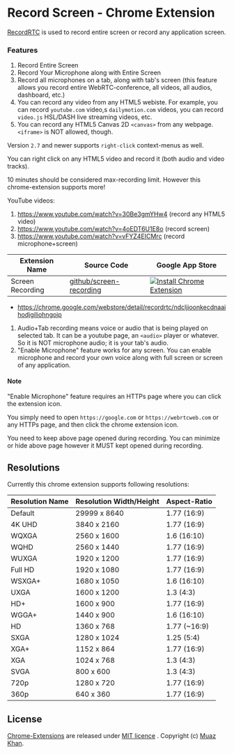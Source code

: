 # Record Screen - Chrome Extension

[RecordRTC](https://github.com/muaz-khan/RecordRTC) is used to record entire screen or record any application screen.

### Features

1. Record Entire Screen
2. Record Your Microphone along with Entire Screen
3. Record all microphones on a tab, along with tab's screen (this feature allows you record entire WebRTC-conference, all videos, all audios, dashboard, etc.)
4. You can record any video from any HTML5 webiste. For example, you can record `youtube.com` video,s `dailymotion.com` videos, you can record `video.js` HSL/DASH live streaming videos, etc.
5. You can record any HTML5 Canvas 2D `<canvas>` from any webpage. `<iframe>` is NOT allowed, though.

Version `2.7` and newer supports `right-click` context-menus as well.

You can right click on any HTML5 video and record it (both audio and video tracks).

10 minutes should be considered max-recording limit. However this chrome-extension supports more!

YouTube videos:

1. https://www.youtube.com/watch?v=30Be3gmYHw4 (record any HTML5 video)
2. https://www.youtube.com/watch?v=4oEDT6U1E8o (record screen)
3. https://www.youtube.com/watch?v=vFYZ4EICMrc (record microphone+screen)

| Extension Name        | Source Code           | Google App Store |
| ------------- |-------------|-------------|
| Screen Recording | [ github/screen-recording ](https://github.com/muaz-khan/Chrome-Extensions/tree/master/screen-recording) | [![Install Chrome Extension](https://raw.github.com/GoogleChrome/chrome-app-samples/master/tryitnowbutton_small.png)](https://chrome.google.com/webstore/detail/recordrtc/ndcljioonkecdnaaihodjgiliohngojp) |

* https://chrome.google.com/webstore/detail/recordrtc/ndcljioonkecdnaaihodjgiliohngojp

1.  Audio+Tab recording means voice or audio that is being played on selected tab. It can be a youtube page, an `<audio>` player or whatever. So it is NOT microphone audio; it is your tab's audio.
2. "Enable Microphone" feature works for any screen. You can enable microphone and record your own voice along with full screen or screen of any application.

#### Note

"Enable Microphone" feature requires an HTTPs page where you can click the extension icon.

You simply need to open `https://google.com` or `https://webrtcweb.com` or any HTTPs page, and then click the chrome extension icon.

You need to keep above page opened during recording. You can minimize or hide above page however it MUST kept opened during recording.

## Resolutions

Currently this chrome extension supports following resolutions:

| Resolution Name   | Resolution Width/Height   | Aspect-Ratio  |
| -------------     |-------------              |-------------  |
| Default           | 29999  x 8640             | 1.77 (16:9)   |
| 4K UHD            | 3840   x 2160             | 1.77 (16:9)   |
| WQXGA             | 2560   x 1600             | 1.6  (16:10)  |
| WQHD              | 2560   x 1440             | 1.77 (16:9)   |
| WUXGA             | 1920   x 1200             | 1.77 (16:9)   |
| Full HD           | 1920   x 1080             | 1.77 (16:9)   |
| WSXGA+            | 1680   x 1050             | 1.6  (16:10)  |
| UXGA              | 1600   x 1200             | 1.3  (4:3)    |
| HD+               | 1600   x 900              | 1.77 (16:9)   |
| WGGA+             | 1440   x 900              | 1.6  (16:10)  |
| HD                | 1360   x 768              | 1.77 (~16:9)  |
| SXGA              | 1280   x 1024             | 1.25 (5:4)    |
| XGA+              | 1152   x 864              | 1.77 (16:9)   |
| XGA               | 1024   x 768              | 1.3  (4:3)    |
| SVGA              | 800    x 600              | 1.3  (4:3)    |
| 720p              | 1280   x 720              | 1.77 (16:9)   |
| 360p              | 640    x 360              | 1.77 (16:9)   |

## License

[Chrome-Extensions](https://github.com/muaz-khan/Chrome-Extensions) are released under [MIT licence](https://www.webrtc-experiment.com/licence/) . Copyright (c) [Muaz Khan](http://www.MuazKhan.com/).

